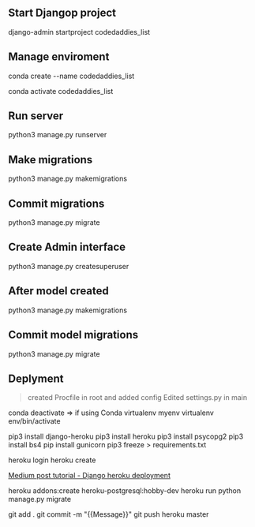 ## Start Djangop project

django-admin startproject codedaddies_list

## Manage enviroment

conda create --name codedaddies_list

conda activate codedaddies_list

## Run server

python3 manage.py runserver

## Make migrations

python3 manage.py makemigrations

## Commit migrations

python3 manage.py migrate

## Create Admin interface

python3 manage.py createsuperuser

## After model created

python3 manage.py makemigrations

## Commit model migrations

python3 manage.py migrate

## Deplyment

> created Procfile in root and added config
> Edited settings.py in main

conda deactivate => if using Conda
virtualenv myenv
virtualenv env/bin/activate

pip3 install django-heroku
pip3 install heroku
pip3 install psycopg2
pip3 install bs4
pip install gunicorn
pip3 freeze > requirements.txt

heroku login
heroku create

[Medium post tutorial - Django heroku deployment](https://medium.com/@qazi/how-to-deploy-a-django-app-to-heroku-in-2018-the-easy-way-48a528d97f9c "Tutorial Django Heroku Deployment")

heroku addons:create heroku-postgresql:hobby-dev
heroku run python manage.py migrate

git add .
git commit -m "{{Message}}"
git push heroku master
